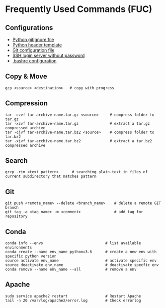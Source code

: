 # Frequently Used Commands (FUC)

## Configurations
* [Python gitignore file](config/python.gitignore)
* [Python header template](config/python.header)
* [Git configuration file](config/git.config)
* [SSH login server without password](config/ssh_login_no_passwd.md)
* [.bashrc configuration](config/bashrc.config)

## Copy & Move
```
gcp <source> <destination>   # copy with progress
```

## Compression
```
tar -czvf tar-archive-name.tar.gz <source>     # compress folder to tar.gz
tar -xzvf tar-archive-name.tar.gz              # extract a tar.gz compressed archive
tar -cjvf tar-archive-name.tar.bz2 <source>    # compress folder to tar.bz2
tar -xjvf tar-archive-name.tar.bz2             # extract a tar.bz2 compressed archive
```

## Search
```
grep -rin <text_pattern> .    # searching plain-text in files of current subdirectory that matches pattern
```

## Git
```
git push <remote_name> --delete <branch_name>    # delete a remote GIT branch
git tag -a <tag_name> -m <comment>               # add tag for repository
```

## Conda
```
conda info --envs                            # list available environments
conda create --name env_name python=3.6      # create a new env with specific python version
source activate env_name                     # activate specific env
source deactivate env_name                   # deactivate specfic env
conda remove --name env_name --all           # remove a env
```

## Apache
```
sudo service apache2 restart                 # Restart Apache
tail -n 20 /var/log/apache2/error.log        # Check errorlog
```
